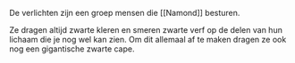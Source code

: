 De verlichten zijn een groep mensen die [[Namond]] besturen. 


Ze dragen altijd zwarte kleren en smeren zwarte verf op de delen van hun lichaam die je nog wel kan zien. Om dit allemaal af te maken dragen ze ook nog een gigantische zwarte cape. 